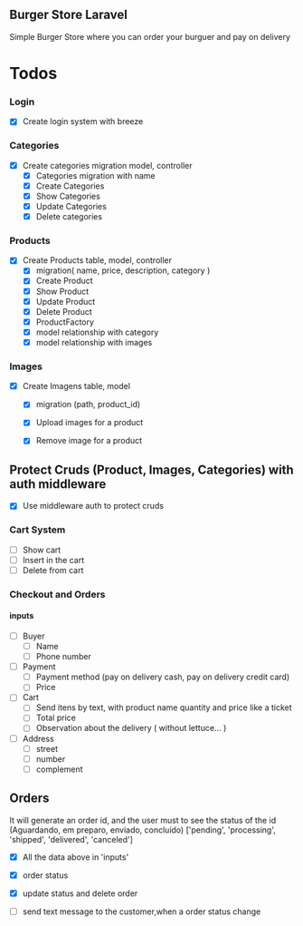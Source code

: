 ## Burger Store Laravel
Simple Burger Store where you can order your burguer and pay on delivery

# Todos 

### Login
- [x] Create login system with breeze

### Categories 
- [x] Create categories migration model, controller
  - [x] Categories migration with name
  - [x] Create Categories
  - [x] Show Categories
  - [x] Update Categories
  - [x] Delete categories

### Products
- [x] Create Products table, model, controller
  - [x] migration( name, price, description, category )
  - [x] Create Product
  - [x] Show Product
  - [x] Update Product
  - [x] Delete Product
  - [x] ProductFactory 
  - [x] model relationship with category
  - [x] model relationship with images

### Images
- [x] Create Imagens table, model
  - [x] migration (path, product_id)
  - [x] Upload images for a product
  - [x] Remove image for a product
  

## Protect Cruds (Product, Images, Categories) with auth middleware
 - [x] Use middleware auth to protect cruds

### Cart System
- [ ] Show cart
- [ ] Insert in the cart
- [ ] Delete from cart

### Checkout and Orders
#### inputs
- [ ] Buyer 
  - [ ] Name
  - [ ] Phone number
- [ ] Payment
  - [ ] Payment method (pay on delivery cash, pay on delivery credit card)
  - [ ] Price
- [ ] Cart
  - [ ] Send itens by text, with product name quantity and price like a ticket
  - [ ] Total price
  - [ ] Observation about the delivery ( without lettuce... )
- [ ] Address
  - [ ] street
  - [ ] number
  - [ ] complement

## Orders 
It will generate an order id, and the user must to see the status of the id
(Aguardando, em preparo, enviado, concluído) 
['pending', 'processing', 'shipped', 'delivered', 'canceled']
- [x] All the data above in 'inputs'
- [x] order status
- [x] update status and delete order
- [ ] send text message to the customer,when a order status change




